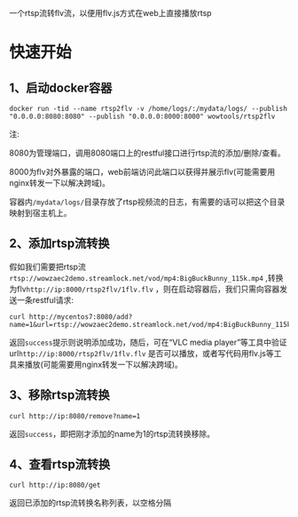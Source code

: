 一个rtsp流转flv流，以便用flv.js方式在web上直接播放rtsp

# 快速开始

## 1、启动docker容器
```shell
docker run -tid --name rtsp2flv -v /home/logs/:/mydata/logs/ --publish "0.0.0.0:8080:8080" --publish "0.0.0.0:8000:8000" wowtools/rtsp2flv
```
注:

8080为管理端口，调用8080端口上的restful接口进行rtsp流的添加/删除/查看。

8000为flv对外暴露的端口，web前端访问此端口以获得并展示flv(可能需要用nginx转发一下以解决跨域)。

容器内`/mydata/logs/`目录存放了rtsp视频流的日志，有需要的话可以把这个目录映射到宿主机上。

## 2、添加rtsp流转换
假如我们需要把rtsp流`rtsp://wowzaec2demo.streamlock.net/vod/mp4:BigBuckBunny_115k.mp4` ,转换为flv`http://ip:8000/rtsp2flv/1flv.flv`
，则在启动容器后，我们只需向容器发送一条restful请求:
```shell
curl http://mycentos7:8080/add?name=1&url=rtsp://wowzaec2demo.streamlock.net/vod/mp4:BigBuckBunny_115k.mp4
```
返回`success`提示则说明添加成功，随后，可在“VLC media player”等工具中验证url`http://ip:8000/rtsp2flv/1flv.flv` 是否可以播放，或者写代码用flv.js等工具来播放(可能需要用nginx转发一下以解决跨域)。

## 3、移除rtsp流转换
```shell
curl http://ip:8080/remove?name=1
```
返回`success`，即把刚才添加的name为1的rtsp流转换移除。

## 4、查看rtsp流转换
```shell
curl http://ip:8080/get
```
返回已添加的rtsp流转换名称列表，以空格分隔
